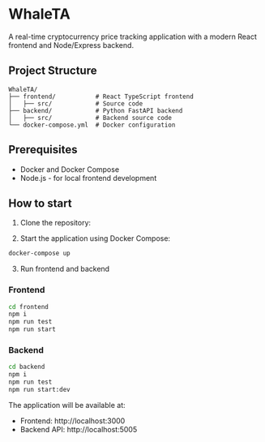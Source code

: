 # WhaleTA

A real-time cryptocurrency price tracking application with a modern React frontend and Node/Express backend.

## Project Structure

```
WhaleTA/
├── frontend/           # React TypeScript frontend
│   ├── src/            # Source code
├── backend/            # Python FastAPI backend
│   ├── src/            # Backend source code
└── docker-compose.yml  # Docker configuration
```

## Prerequisites

- Docker and Docker Compose
- Node.js - for local frontend development

## How to start 

1. Clone the repository:

2. Start the application using Docker Compose:
```bash
docker-compose up
```
3. Run frontend and backend 
### Frontend 
```bash
cd frontend
npm i
npm run test
npm run start
```

### Backend
```bash
cd backend
npm i
npm run test
npm run start:dev
```

The application will be available at:
- Frontend: http://localhost:3000
- Backend API: http://localhost:5005